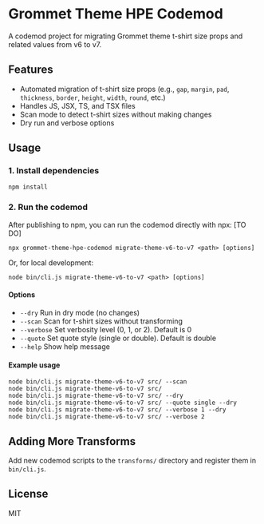 # Grommet Theme HPE Codemod

A codemod project for migrating Grommet theme t-shirt size props and related values from v6 to v7.

## Features

- Automated migration of t-shirt size props (e.g., `gap`, `margin`, `pad`, `thickness`, `border`, `height`, `width`, `round`, etc.)
- Handles JS, JSX, TS, and TSX files
- Scan mode to detect t-shirt sizes without making changes
- Dry run and verbose options

## Usage

### 1. Install dependencies

```
npm install
```


### 2. Run the codemod

After publishing to npm, you can run the codemod directly with npx: [TO DO]

```
npx grommet-theme-hpe-codemod migrate-theme-v6-to-v7 <path> [options]
```

Or, for local development:

```
node bin/cli.js migrate-theme-v6-to-v7 <path> [options]
```

#### Options

- `--dry` Run in dry mode (no changes)
- `--scan` Scan for t-shirt sizes without transforming
- `--verbose` Set verbosity level (0, 1, or 2). Default is 0
- `--quote` Set quote style (single or double). Default is double
- `--help` Show help message

#### Example usage

```
node bin/cli.js migrate-theme-v6-to-v7 src/ --scan
node bin/cli.js migrate-theme-v6-to-v7 src/
node bin/cli.js migrate-theme-v6-to-v7 src/ --dry
node bin/cli.js migrate-theme-v6-to-v7 src/ --quote single --dry
node bin/cli.js migrate-theme-v6-to-v7 src/ --verbose 1 --dry
node bin/cli.js migrate-theme-v6-to-v7 src/ --verbose 2
```

## Adding More Transforms

Add new codemod scripts to the `transforms/` directory and register them in `bin/cli.js`.

## License

MIT

